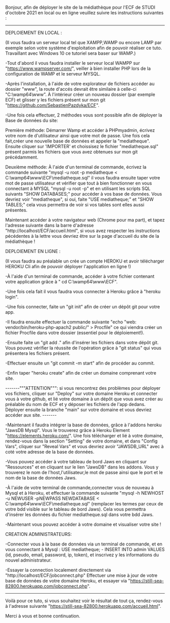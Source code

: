 
Bonjour, afin de déployer le site de la médiathèque pour l'ECF de STUDI d'octobre 2021 en local ou en ligne veuillez suivre les instructions suivantes :

----------------------------------------------------

DEPLOIEMENT EN LOCAL :

(Il vous faudra un serveur local tel que XAMPP,WAMP ou encore LAMP par exemple selon votre système d'exploitation afin de pouvoir réaliser ce tuto. Travaillant avec Windows 10 ce tutoriel sera baser sur WAMP.)

-Tout d'abord il vous faudra installer le serveur local WAMPP sur "https://www.wampserver.com/", veiller à bien installer PHP lors de la configuration de WAMP et le serveur MYSQL.

-Après l'installation, à l'aide de votre explorateur de fichiers accéder au dossier "www", la route d'accés devrait être similaire à celle-ci "C:\wamp64\www". À l'intérieur créer un nouveau dossier (par exemple ECF) et glisser y les fichiers présent sur mon git "https://github.com/SebastienPazdyka/ECF".

-Une fois cela effectuer, 2 méthodes vous sont possible afin de déployer la Base de données du site:

 Première méthode: Démarrer Wamp et accéder à PHPmyadmin, écrivez votre nom de d'utilisateur ainsi que votre mot de passe. Une fois cela fait,créer une nouvelle base de données et appeler la "mediatheque". Ensuite cliquer sur 'IMPORTER' et choissisez le fichier "mediatheque.sql" présent parmis les fichiers que vous avez obtenues sur mon git précédamment. 
 
 Deuxième méthode: À l'aide d'un terminal de commande, écrivez la commande suivante "mysql -u root -p mediatheque < C:\wamp64\www\ECF\mediatheque.sql" il vous faudra ensuite taper votre mot de passe utilisateur et vérifier que tout à bien fonctionner en vous connectant à MYSQL "mysql -u root -p" et en utilisant les scripts SQL suivants "SHOW DATABASES;" pour accéder à vos base de données. Vous devriez voir "mediatheque", si oui, faite "USE mediatheque;" et "SHOW TABLES;" cela vous permettra de voir si vos tables sont elles aussi présentes.
 
Maintenant accéder à votre navigateur web (Chrome pour ma part), et tapez l'adresse suivante dans la barre d'adresse "http://localhost/ECF/accueil.html", si vous avez respecter les instructions pécédentes à la lettre vous devriez être sur la page d'accueil du site de la médiathèque !

DEPLOIEMENT EN LIGNE : 

(Il vous faudra au préalable un crée un compte HEROKU et avoir télécharger HEROKU Cli afin de pouvoir déployer l'application en ligne !)

-À l'aide d'un terminal de commande, accéder à votre fichier contenant votre application grâce à " cd  C:\wamp64\www\ECF".

-Une fois cela fait il vous faudra vous connecter à Heroku grâce à "heroku login".

-Une fois connecter, faite un "git init" afin de créer un dépôt git pour votre app.

-Il faudra ensuite effectuer la commande suivante "echo "web: vendor/bin/heroku-php-apach2 public/" > Procfile" ce qui viendra créer un fichier Procfile dans votre dossier (essentiel pour le déploiement!).

-Ensuite faite un "git add ." afin d'insérer les fichiers dans votre dépôt git. Vous pouvez vérifier la réussite de l'opération grâce à "git status" qui vous présentera les fichiers présent.

-Effectuer ensuite un "git commit -m start" afin de procéder au commit.

-Enfin taper "heroku create" afin de créer un domaine comprenant votre site.

    
 -------"""ATTENTION""": si vous rencontrez des problèmes pour déployer vos fichiers, cliquer sur "Deploy" sur votre domaine Heroku et connecter vous à votre github, et lié votre domaine à un dépôt que vous avez créer au préalable du nom de ECF et y déposer les fichiers de l'app dedans. Déployer ensuite la branche "main" sur votre domaine et vous devriez accéder aux site. -------


-Maintenant il faudra intégrer la base de données, grâce à l'addons heroku "JawsDB Mysql". Vous le trouverez grâce à Heroku Element "https://elements.heroku.com/".
Une fois télécharger et lié à votre domaine, rendez-vous dans la section "Setting" de votre domaine, et dans "Config Vars", cliquer sur "Reveal Vars" et vous devriez avoir "JAWSDB_URL" avec à coté votre adresse de la base de données.

-Vous pouvez accéder à votre tableau de bord Jaws en cliquant sur "Ressources" et en cliquant sur le lien "JawsDB" dans les addons. Vous y trouverez le nom de l'host,l'utilisateur,le mot de passe ainsi que le port et le nom de la base de données Jaws.

-À l'aide de votre terminal de commande,connecter vous de nouveau à Mysql et à Heroku, et effectuer la commande suivante "mysql -h NEWHOST -u NEWUSER -pNEWPASS NEWDATABASE <  C:\wamp64\www\ECF\mediatheque.sql" (remplacer les termes par ceux de votre bdd visible sur le tableau de bord Jaws). Cela vous permettra d'insérer les données du fichier mediatheque.sql dans votre bdd Jaws.

-Maintenant vous pouvez accéder à votre domaine et visualiser votre site !

CREATION ADMINISTRATEURS:

-Connecter vous à la base de données via un terminal de commande, et en vous connectant à Mysql : USE mediatheque; - INSERT INTO admin VALUES (id, pseudo, email, password, ip, token), et inscrivez y les informations du nouvel administrateur.

-Essayer la connection localement directement via "http://localhost/ECF/jobconnect.php" Effectuer une mise à jour de votre base de données de votre domaine Heroku, et essayer via "https://still-sea-82800.herokuapp.com/jobconnect.php".

--------------------------------------------------------------------

Voilà pour ce tuto, si vous souhaitez voir le résultat de tout ça, rendez-vous à l'adresse suivante "https://still-sea-82800.herokuapp.com/accueil.html".

Merci à vous et bonne continuation.

